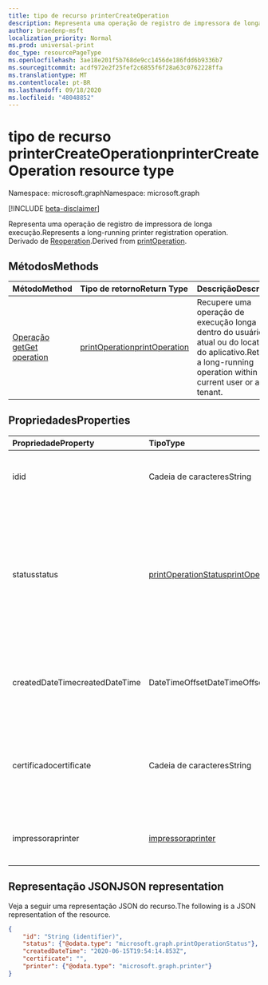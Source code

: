 ```yaml
---
title: tipo de recurso printerCreateOperation
description: Representa uma operação de registro de impressora de longa execução. Derivado de reoperation.
author: braedenp-msft
localization_priority: Normal
ms.prod: universal-print
doc_type: resourcePageType
ms.openlocfilehash: 3ae18e201f5b768de9cc1456de186fdd6b9336b7
ms.sourcegitcommit: acdf972e2f25fef2c6855f6f28a63c0762228ffa
ms.translationtype: MT
ms.contentlocale: pt-BR
ms.lasthandoff: 09/18/2020
ms.locfileid: "48048852"
---
```

# <a name="printercreateoperation-resource-type"></a><span data-ttu-id="8359b-104">tipo de recurso printerCreateOperation</span><span class="sxs-lookup"><span data-stu-id="8359b-104">printerCreateOperation resource type</span></span>

<span data-ttu-id="8359b-105">Namespace: microsoft.graph</span><span class="sxs-lookup"><span data-stu-id="8359b-105">Namespace: microsoft.graph</span></span>

[!INCLUDE [beta-disclaimer](../../includes/beta-disclaimer.md)]

<span data-ttu-id="8359b-106">Representa uma operação de registro de impressora de longa execução.</span><span class="sxs-lookup"><span data-stu-id="8359b-106">Represents a long-running printer registration operation.</span></span> <span data-ttu-id="8359b-107">Derivado de [Reoperation](printoperation.md).</span><span class="sxs-lookup"><span data-stu-id="8359b-107">Derived from [printOperation](printoperation.md).</span></span>

## <a name="methods"></a><span data-ttu-id="8359b-108">Métodos</span><span class="sxs-lookup"><span data-stu-id="8359b-108">Methods</span></span>

| <span data-ttu-id="8359b-109">Método</span><span class="sxs-lookup"><span data-stu-id="8359b-109">Method</span></span>       | <span data-ttu-id="8359b-110">Tipo de retorno</span><span class="sxs-lookup"><span data-stu-id="8359b-110">Return Type</span></span> | <span data-ttu-id="8359b-111">Descrição</span><span class="sxs-lookup"><span data-stu-id="8359b-111">Description</span></span> |
|:-------------|:------------|:------------|
| [<span data-ttu-id="8359b-112">Operação get</span><span class="sxs-lookup"><span data-stu-id="8359b-112">Get operation</span></span>](../api/printoperation-get.md) | [<span data-ttu-id="8359b-113">printOperation</span><span class="sxs-lookup"><span data-stu-id="8359b-113">printOperation</span></span>](printoperation.md) | <span data-ttu-id="8359b-114">Recupere uma operação de execução longa dentro do usuário atual ou do locatário do aplicativo.</span><span class="sxs-lookup"><span data-stu-id="8359b-114">Retrieve a long-running operation within current user or app's tenant.</span></span> |

## <a name="properties"></a><span data-ttu-id="8359b-115">Propriedades</span><span class="sxs-lookup"><span data-stu-id="8359b-115">Properties</span></span>
| <span data-ttu-id="8359b-116">Propriedade</span><span class="sxs-lookup"><span data-stu-id="8359b-116">Property</span></span>     | <span data-ttu-id="8359b-117">Tipo</span><span class="sxs-lookup"><span data-stu-id="8359b-117">Type</span></span>        | <span data-ttu-id="8359b-118">Descrição</span><span class="sxs-lookup"><span data-stu-id="8359b-118">Description</span></span> |
|:-------------|:------------|:------------|
|<span data-ttu-id="8359b-119">id</span><span class="sxs-lookup"><span data-stu-id="8359b-119">id</span></span>|<span data-ttu-id="8359b-120">Cadeia de caracteres</span><span class="sxs-lookup"><span data-stu-id="8359b-120">String</span></span>|<span data-ttu-id="8359b-121">O identificador da operação.</span><span class="sxs-lookup"><span data-stu-id="8359b-121">The operation's identifier.</span></span> <span data-ttu-id="8359b-122">Somente leitura.</span><span class="sxs-lookup"><span data-stu-id="8359b-122">Read-only.</span></span>|
|<span data-ttu-id="8359b-123">status</span><span class="sxs-lookup"><span data-stu-id="8359b-123">status</span></span>|[<span data-ttu-id="8359b-124">printOperationStatus</span><span class="sxs-lookup"><span data-stu-id="8359b-124">printOperationStatus</span></span>](printoperationstatus.md)|<span data-ttu-id="8359b-125">O status da operação de registro.</span><span class="sxs-lookup"><span data-stu-id="8359b-125">The status of the registration operation.</span></span> <span data-ttu-id="8359b-126">Contém o andamento da operação e se ela foi concluída com êxito.</span><span class="sxs-lookup"><span data-stu-id="8359b-126">Contains the operation's progress and whether it completed successfully.</span></span> <span data-ttu-id="8359b-127">Somente leitura.</span><span class="sxs-lookup"><span data-stu-id="8359b-127">Read-only.</span></span>|
|<span data-ttu-id="8359b-128">createdDateTime</span><span class="sxs-lookup"><span data-stu-id="8359b-128">createdDateTime</span></span>|<span data-ttu-id="8359b-129">DateTimeOffset</span><span class="sxs-lookup"><span data-stu-id="8359b-129">DateTimeOffset</span></span>|<span data-ttu-id="8359b-130">O DateTimeOffset quando a operação foi criada.</span><span class="sxs-lookup"><span data-stu-id="8359b-130">The DateTimeOffset when the operation was created.</span></span> <span data-ttu-id="8359b-131">Somente leitura.</span><span class="sxs-lookup"><span data-stu-id="8359b-131">Read-only.</span></span>|
|<span data-ttu-id="8359b-132">certificado</span><span class="sxs-lookup"><span data-stu-id="8359b-132">certificate</span></span>|<span data-ttu-id="8359b-133">Cadeia de caracteres</span><span class="sxs-lookup"><span data-stu-id="8359b-133">String</span></span>|<span data-ttu-id="8359b-134">O certificado assinado criado durante o processo de registro.</span><span class="sxs-lookup"><span data-stu-id="8359b-134">The signed certificate created during the registration process.</span></span> <span data-ttu-id="8359b-135">Somente leitura.</span><span class="sxs-lookup"><span data-stu-id="8359b-135">Read-only.</span></span>|
|<span data-ttu-id="8359b-136">impressora</span><span class="sxs-lookup"><span data-stu-id="8359b-136">printer</span></span>|[<span data-ttu-id="8359b-137">impressora</span><span class="sxs-lookup"><span data-stu-id="8359b-137">printer</span></span>](printer.md)|<span data-ttu-id="8359b-138">A entidade de impressora criada.</span><span class="sxs-lookup"><span data-stu-id="8359b-138">The created printer entity.</span></span> <span data-ttu-id="8359b-139">Somente leitura.</span><span class="sxs-lookup"><span data-stu-id="8359b-139">Read-only.</span></span>|

## <a name="json-representation"></a><span data-ttu-id="8359b-140">Representação JSON</span><span class="sxs-lookup"><span data-stu-id="8359b-140">JSON representation</span></span>

<span data-ttu-id="8359b-141">Veja a seguir uma representação JSON do recurso.</span><span class="sxs-lookup"><span data-stu-id="8359b-141">The following is a JSON representation of the resource.</span></span>

<!-- {
  "blockType": "resource",
  "optionalProperties": [

  ],
  "@odata.type": "microsoft.graph.printerCreateOperation",
  "keyProperty": "id",
  "baseType":"microsoft.graph.entity"
}-->

```json
{
    "id": "String (identifier)",
    "status": {"@odata.type": "microsoft.graph.printOperationStatus"},
    "createdDateTime": "2020-06-15T19:54:14.853Z",
    "certificate": "",
    "printer": {"@odata.type": "microsoft.graph.printer"}
}

```

<!-- uuid: 8fcb5dbc-d5aa-4681-8e31-b001d5168d79
2015-10-25 14:57:30 UTC -->
<!-- {
  "type": "#page.annotation",
  "description": "printerCreateOperation resource",
  "keywords": "",
  "section": "documentation",
  "tocPath": ""
}-->

